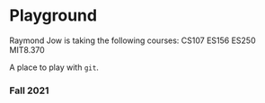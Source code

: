 # Playground

Raymond Jow is taking the following courses:
CS107
ES156
ES250
MIT8.370

A place to play with `git`.

### Fall 2021
